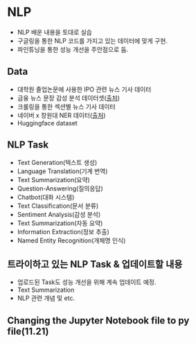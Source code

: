 # NLP

- NLP 배운 내용을 토대로 실습
- 구글링을 통한 NLP 코드를 가지고 있는 데이터에 맞게 구현.
- 파인튜닝을 통한 성능 개선을 주안점으로 둠.

## Data

- 대학원 졸업논문에 사용한 IPO 관련 뉴스 기사 데이터
- 금융 뉴스 문장 감성 분석 데이터셋([출처](https://github.com/ukairia777/finance_sentiment_corpus))
- 크롤링을 통한 섹션별 뉴스 기사 데이터
- 네이버 x 창원대 NER 데이터([출처](https://ko-nlp.github.io/Korpora/ko-docs/corpuslist/naver_changwon_ner.html))
- Huggingface dataset


## NLP Task

- Text Generation(텍스트 생성)
- Language Translation(기계 번역)
- Text Summarization(요약)
- Question-Answering(질의응답)
- Chatbot(대화 시스템)
- Text Classification(문서 분류)
- Sentiment Analysis(감성 분석)
- Text Summarization(자동 요약)
- Information Extraction(정보 추출)
- Named Entity Recognition(개체명 인식)

## 트라이하고 있는 NLP Task & 업데이트할 내용

- 업로드된 Task도 성능 개선을 위해 계속 업데이트 예정.
- Text Summarization
- NLP 관련 개념 및 etc.

## Changing the Jupyter Notebook file to py file(11.21)